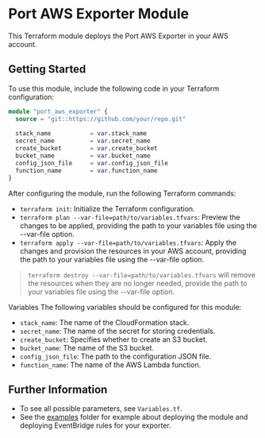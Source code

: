 # Port AWS Exporter Module

This Terraform module deploys the Port AWS Exporter in your AWS account.

## Getting Started

To use this module, include the following code in your Terraform configuration:

```terraform
module "port_aws_exporter" {
  source = "git::https://github.com/your/repo.git"
  
  stack_name           = var.stack_name
  secret_name          = var.secret_name
  create_bucket        = var.create_bucket
  bucket_name          = var.bucket_name
  config_json_file     = var.config_json_file
  function_name        = var.function_name
}
```

After configuring the module, run the following Terraform commands:

- `terraform init`: Initialize the Terraform configuration.
- `terraform plan --var-file=path/to/variables.tfvars`: Preview the changes to be applied, providing the path to your variables file using the --var-file option.
- `terraform apply --var-file=path/to/variables.tfvars`: Apply the changes and provision the resources in your AWS account, providing the path to your variables file using the --var-file option.

> `terraform destroy --var-file=path/to/variables.tfvars` will remove the resources when they are no longer needed, provide the path to your variables file using the --var-file option.

Variables
The following variables should be configured for this module:

- `stack_name`: The name of the CloudFormation stack.
- `secret_name`: The name of the secret for storing credentials.
- `create_bucket`: Specifies whether to create an S3 bucket.
- `bucket_name`: The name of the S3 bucket.
- `config_json_file`: The path to the configuration JSON file.
- `function_name`: The name of the AWS Lambda function.


## Further Information
- To see all possible parameters, see `Variables.tf`.
- See the [examples](./examples/) folder for example about deploying the module and deploying EventBridge rules for your exporter.
